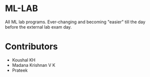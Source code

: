 
# ML-LAB

All ML lab programs. Ever-changing and becoming "easier" till the day before the external lab exam day.

# Contributors

* Koushal KH
* Madana Krishnan V K
* Prateek